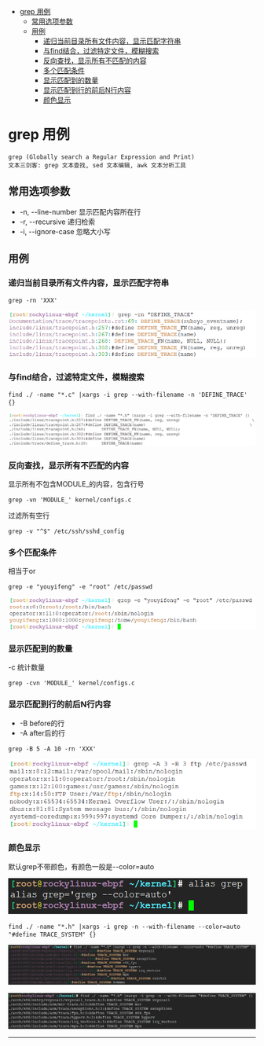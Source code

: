 <!-- TOC -->

- [grep 用例](#grep-用例)
  - [常用选项参数](#常用选项参数)
  - [用例](#用例)
    - [递归当前目录所有文件内容，显示匹配字符串](#递归当前目录所有文件内容显示匹配字符串)
    - [与find结合，过滤特定文件，模糊搜索](#与find结合过滤特定文件模糊搜索)
    - [反向查找，显示所有不匹配的内容](#反向查找显示所有不匹配的内容)
    - [多个匹配条件](#多个匹配条件)
    - [显示匹配到的数量](#显示匹配到的数量)
    - [显示匹配到行的前后N行内容](#显示匹配到行的前后n行内容)
    - [颜色显示](#颜色显示)

<!-- /TOC -->

# grep 用例

```
grep (Globally search a Regular Expression and Print)
文本三剑客: grep 文本查找, sed 文本编辑, awk 文本分析工具
```

## 常用选项参数

* -n, --line-number 显示匹配内容所在行
* -r, --recursive 递归检索
* -i, --ignore-case 忽略大小写

## 用例

### 递归当前目录所有文件内容，显示匹配字符串

```
grep -rn 'XXX'
```

![20220319_202709_40](image/20220319_202709_40.png)


### 与find结合，过滤特定文件，模糊搜索

```
find ./ -name "*.c" |xargs -i grep --with-filename -n 'DEFINE_TRACE' {}
```

![20220319_203050_81](image/20220319_203050_81.png)


### 反向查找，显示所有不匹配的内容


显示所有不包含MODULE_的内容，包含行号

```
grep -vn 'MODULE_' kernel/configs.c
```

过滤所有空行
```
grep -v "^$" /etc/ssh/sshd_config
```

### 多个匹配条件

相当于or

```
grep -e "youyifeng" -e "root" /etc/passwd
```

![20220319_203624_46](image/20220319_203624_46.png)


### 显示匹配到的数量

-c 统计数量

```
grep -cvn 'MODULE_' kernel/configs.c
```

### 显示匹配到行的前后N行内容

* -B before的行
* -A after后的行


```
grep -B 5 -A 10 -rn 'XXX'
```

![20220319_204000_92](image/20220319_204000_92.png)

### 颜色显示

默认grep不带颜色，有颜色一般是--color=auto

![20220320_205407_13](image/20220320_205407_13.png)

```
find ./ -name "*.h" |xargs -i grep -n --with-filename --color=auto "#define TRACE_SYSTEM" {}
```

![20220320_205431_20](image/20220320_205431_20.png)

![20220320_205449_16](image/20220320_205449_16.png)







---
